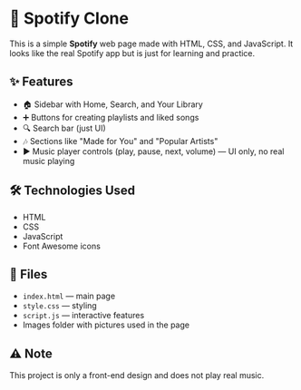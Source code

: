 # 🎵 Spotify Clone

This is a simple **Spotify** web page made with HTML, CSS, and JavaScript. It looks like the real Spotify app but is just for learning and practice.

## ✨ Features

- 🏠 Sidebar with Home, Search, and Your Library  
- ➕ Buttons for creating playlists and liked songs  
- 🔍 Search bar (just UI)  
- 🎶 Sections like "Made for You" and "Popular Artists"  
- ▶️ Music player controls (play, pause, next, volume) — UI only, no real music playing  

## 🛠️ Technologies Used

- HTML  
- CSS  
- JavaScript  
- Font Awesome icons  

## 📁 Files

- `index.html` — main page  
- `style.css` — styling  
- `script.js` — interactive features  
- Images folder with pictures used in the page  

## ⚠️ Note

This project is only a front-end design and does not play real music.

